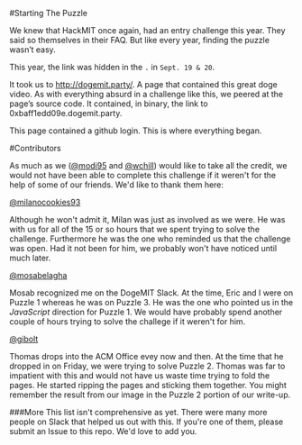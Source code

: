 #Starting The Puzzle

We knew that HackMIT once again, had an entry challenge this year. They said so themselves in their FAQ. But like every year, finding the puzzle wasn’t easy.

This year, the link was hidden in the `.` in `Sept. 19 & 20`.

It took us to http://dogemit.party/.  A page that contained this great doge video. As with everything absurd in a challenge like this, we peered at the page’s source code. It contained, in binary, the link to 0xbaff1edd09e.dogemit.party.

This page contained a github login. This is where everything began.



#Contributors

As much as we ([@modi95](https://github.com/modi95) and [@wchill](https://github.com/wchill)) would like to take all the credit, we would not have been able to complete this challenge if it weren't for the help of some of our friends. We'd like to thank them here:

[@milanocookies93](https://github.com/milanocookies93)

Although he won't admit it, Milan was just as involved as we were. He was with us for all of the 15 or so hours that we spent trying to solve the challenge. Furthermore he was the one who reminded us that the challenge was open. Had it not been for him, we probably won't have noticed until much later.


[@mosabelagha](https://github.com/mosabelagha)

Mosab recognized me on the DogeMIT Slack. At the time, Eric and I were on Puzzle 1 whereas he was on Puzzle 3. He was the one who pointed us in the _JavaScript_ direction for Puzzle 1. We would have probably spend another couple of hours trying to solve the challege if it weren't for him.

[@gibolt](https://github.com/gibolt)

Thomas drops into the ACM Office evey now and then. At the time that he dropped in on Friday, we were trying to solve Puzzle 2. Thomas was far to impatient with this and would not have us waste time trying to fold the pages. He started ripping the pages and sticking them together. You might remember the result from our image in the Puzzle 2 portion of our write-up.

###More
This list isn't comprehensive as yet. There were many more people on Slack that helped us out with this. If you're one of them, please submit an Issue to this repo. We'd love to add you.